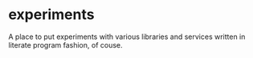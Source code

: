 experiments
===========

A place to put experiments with various libraries and services written in literate program fashion, of couse.